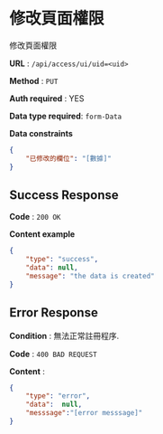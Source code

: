 # 修改頁面權限

修改頁面權限

**URL** : `/api/access/ui/uid=<uid>`

**Method** : `PUT`

**Auth required** : YES

**Data type required**: `form-Data`

**Data constraints**

```json
{
    "已修改的欄位": "[數據]"
}

```

## Success Response

**Code** : `200 OK`

**Content example**

```json
{
    "type": "success",
    "data": null,
    "message": "the data is created"
}
```

## Error Response

**Condition** : 無法正常註冊程序.

**Code** : `400 BAD REQUEST`

**Content** :

```json
{
    "type": "error",
    "data":  null,
    "messsage":"[error messsage]"
}
```